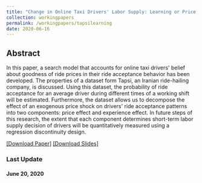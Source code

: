 ```yaml
---
title: "Change in Online Taxi Drivers' Labor Supply: Learning or Price Effect? Evidence from Tapsi."
collection: workingpapers
permalink: /workingpapers/tapsilearning
date: 2020-06-16
---
```


## Abstract

In this paper, a search model that accounts for online taxi drivers' belief about goodness of ride prices in their ride acceptance behavior has been developed. The properties of a dataset form Tapsi, an Iranian ride-hailing company, is discussed. Using this dataset, the probability of ride acceptance for an average driver during different times of a working shift will be estimated. Furthermore, the dataset allows us to decompose the effect of an exogenous price shock on drivers' ride acceptance patterns into two components: price effect and experience effect. In future steps of this research, the extent that each component determines short-term labor supply decision of drivers will be quantitatively measured using a regression discontinuity design.

[[Download Paper]](https://www.dropbox.com/s/j35pgr4ppfpy784/Peyman%20Shahidi%20-%20Proposal%202nd%20Draft.pdf?dl=0)
[[Download Slides]](https://www.dropbox.com/s/2btm18pmsp6ieqx/Proposal%20Presentation.pdf?dl=0)

### Last Update
#### June 20, 2020
